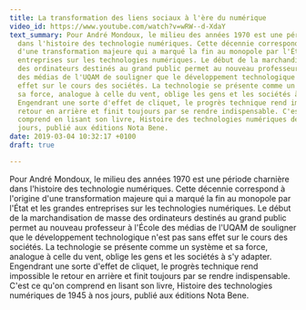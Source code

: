 ```yaml
---
title: La transformation des liens sociaux à l'ère du numérique
video_id: https://www.youtube.com/watch?v=wRW--d-XdaY
text_summary: Pour André Mondoux, le milieu des années 1970 est une période charnière
  dans l'histoire des technologie numériques. Cette décennie correspond à l'origine
  d'une transformation majeure qui a marqué la fin au monopole par l'État et les grandes
  entreprises sur les technologies numériques. Le début de la marchandisation de masse
  des ordinateurs destinés au grand public permet au nouveau professeur à l'École
  des médias de l'UQAM de souligner que le développement technologique n'est pas sans
  effet sur le cours des sociétés. La technologie se présente comme un système et
  sa force, analogue à celle du vent, oblige les gens et les sociétés à s'y adapter.
  Engendrant une sorte d'effet de cliquet, le progrès technique rend impossible le
  retour en arrière et finit toujours par se rendre indispensable. C'est ce qu'on
  comprend en lisant son livre, Histoire des technologies numériques de 1945 à nos
  jours, publié aux éditions Nota Bene.
date: 2019-03-04 10:32:17 +0100
draft: true

---
```

Pour André Mondoux, le milieu des années 1970 est une période charnière dans l'histoire des technologie numériques. Cette décennie correspond à l'origine d'une transformation majeure qui a marqué la fin au monopole par l'État et les grandes entreprises sur les technologies numériques. Le début de la marchandisation de masse des ordinateurs destinés au grand public permet au nouveau professeur à l'École des médias de l'UQAM de souligner que le développement technologique n'est pas sans effet sur le cours des sociétés. La technologie se présente comme un système et sa force, analogue à celle du vent, oblige les gens et les sociétés à s'y adapter. Engendrant une sorte d'effet de cliquet, le progrès technique rend impossible le retour en arrière et finit toujours par se rendre indispensable. C'est ce qu'on comprend en lisant son livre, Histoire des technologies numériques de 1945 à nos jours, publié aux éditions Nota Bene.